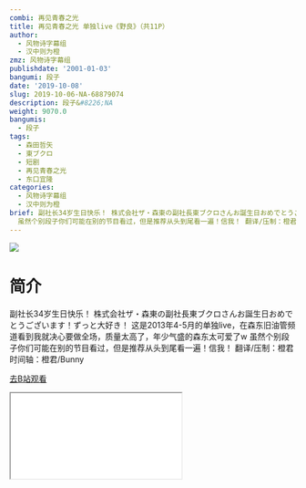 ```yaml
---
combi: 再见青春之光
title: 再见青春之光 单独live《野良》（共11P）
author:
  - 风物诗字幕组
  - 汉中则为橙
zmz: 风物诗字幕组
publishdate: '2001-01-03'
bangumi: 段子
date: '2019-10-08'
slug: 2019-10-06-NA-68879074
description: 段子&#8226;NA
weight: 9070.0
bangumis:
  - 段子
tags:
  - 森田哲矢
  - 東ブクロ
  - 短剧
  - 再见青春之光
  - 东口宜隆
categories:
  - 风物诗字幕组
  - 汉中则为橙
brief: 副社长34岁生日快乐！ 株式会社ザ・森東の副社長東ブクロさんお誕生日おめでとうございます！ずっと大好き！ 这是2013年4-5月的单独live，在森东旧油管频道看到我就决心要做全场，质量太高了，年少气盛的森东太可爱了w
  虽然个别段子你们可能在别的节目看过，但是推荐从头到尾看一遍！信我！ 翻译/压制：橙君 时间轴：橙君/Bunny
---
```

![](https://raw.githubusercontent.com/tcgriffith/owaraisite/master/static/tmpimg/aa82c07a017d53819f9c35d54c8038e9675fdb5d.jpg.480.jpg)
# 简介  
副社长34岁生日快乐！
株式会社ザ・森東の副社長東ブクロさんお誕生日おめでとうございます！ずっと大好き！
这是2013年4-5月的单独live，在森东旧油管频道看到我就决心要做全场，质量太高了，年少气盛的森东太可爱了w 虽然个别段子你们可能在别的节目看过，但是推荐从头到尾看一遍！信我！
翻译/压制：橙君 时间轴：橙君/Bunny  

[去B站观看](https://www.bilibili.com/video/av68879074/)
<div class ="resp-container"><iframe class="testiframe" src="//player.bilibili.com/player.html?aid=68879074"", scrolling="no", allowfullscreen="true" > </iframe></div> 
